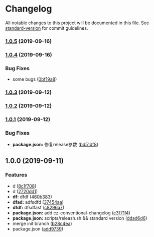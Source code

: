# Changelog

All notable changes to this project will be documented in this file. See [standard-version](https://github.com/conventional-changelog/standard-version) for commit guidelines.

### [1.0.5](https://github.com/slevin57/vue-directive-kit/compare/v1.0.4...v1.0.5) (2019-09-16)

### [1.0.4](https://github.com/slevin57/vue-directive-kit/compare/v1.0.3...v1.0.4) (2019-09-16)


### Bug Fixes

* some bugs ([0bf19a8](https://github.com/slevin57/vue-directive-kit/commit/0bf19a8))

### [1.0.3](https://github.com/slevin57/vue-directive-kit/compare/v1.0.2...v1.0.3) (2019-09-12)

### [1.0.2](https://github.com/slevin57/vue-directive-kit/compare/v1.0.1...v1.0.2) (2019-09-12)

### [1.0.1](https://github.com/slevin57/vue-directive-kit/compare/v1.0.0...v1.0.1) (2019-09-12)


### Bug Fixes

* **package.json:** 修复release参数 ([bd51df8](https://github.com/slevin57/vue-directive-kit/commit/bd51df8))

## 1.0.0 (2019-09-11)


### Features

* d ([8c1f708](https://github.com/slevin57/vue-directive-kit/commit/8c1f708))
* d ([2720dd1](https://github.com/slevin57/vue-directive-kit/commit/2720dd1))
* **df:** dfdf ([460b383](https://github.com/slevin57/vue-directive-kit/commit/460b383))
* **dfad:** adfsdfd ([37454aa](https://github.com/slevin57/vue-directive-kit/commit/37454aa))
* **dfdf:** dfsdfasf ([c8296a7](https://github.com/slevin57/vue-directive-kit/commit/c8296a7))
* **package.json:** add cz-conventional-changelog ([c3f71f4](https://github.com/slevin57/vue-directive-kit/commit/c3f71f4))
* **package.json:** scripts/releash.sh && standard version ([ddad6d6](https://github.com/slevin57/vue-directive-kit/commit/ddad6d6))
* merge init branch ([b28c4ea](https://github.com/slevin57/vue-directive-kit/commit/b28c4ea))
* package.json ([add9739](https://github.com/slevin57/vue-directive-kit/commit/add9739))
